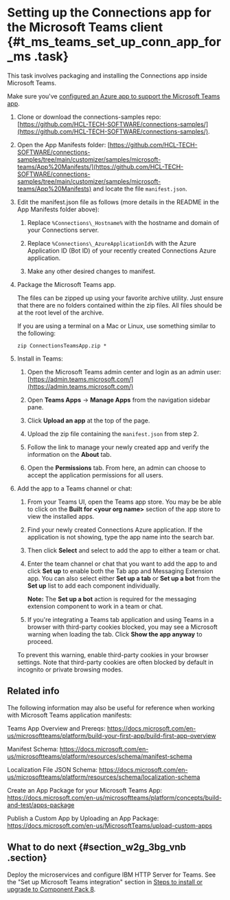 # Setting up the Connections app for the Microsoft Teams client {#t_ms_teams_set_up_conn_app_for_ms .task}

This task involves packaging and installing the Connections app inside Microsoft Teams.

Make sure you've [configured an Azure app to support the Microsoft Teams app](t_ms_teams_config_azure_app.md).

1.  Clone or download the connections-samples repo:[https://github.com/HCL-TECH-SOFTWARE/connections-samples/](https://github.com/HCL-TECH-SOFTWARE/connections-samples/).
2.  Open the App Manifests folder: [https://github.com/HCL-TECH-SOFTWARE/connections-samples/tree/main/customizer/samples/microsoft-teams/App%20Manifests/](https://github.com/HCL-TECH-SOFTWARE/connections-samples/tree/main/customizer/samples/microsoft-teams/App%20Manifests) and locate the file `manifest.json`.

3.  Edit the manifest.json file as follows (more details in the README in the App Manifests folder above):

    1.  Replace `%Connections\_Hostname%`​​​​​​​​ with the hostname and domain of your Connections server.

    2.  Replace `%Connections\_AzureApplicationId%​​​​​​​​​​​​​`​​​​​​​​​​​​​​​​​​​​​​​​​​​​​​​​​​​​​​​​​​​​ with the Azure Application ID \(Bot ID\) of your recently created Connections Azure application.

    3. Make any other desired changes to manifest.

4.  Package the Microsoft Teams app.

    The files can be zipped up using your favorite archive utility. Just ensure that there are no folders contained within the zip files. All files should be at the root level of the archive.

    If you are using a terminal on a Mac or Linux, use something similar to the following:

    ```
    zip ConnectionsTeamsApp.zip *
    ```

5.  Install in Teams:

    1.  Open the Microsoft Teams admin center and login as an admin user: [https://admin.teams.microsoft.com/](https://admin.teams.microsoft.com/) 
    2.  Open **Teams Apps** -> **Manage Apps** from the navigation sidebar pane.
    3.  Click **Upload an app** at the top of the page.

    4.  Upload the zip file containing the `manifest.json` from step 2.

    5.  Follow the link to manage your newly created app and verify the information on the **About** tab.

    6.  Open the **Permissions** tab. From here, an admin can choose to accept the application permissions for all users.

6.  Add the app to a Teams channel or chat:

    1.  From your Teams UI, open the Teams app store. You may be be able to click on the **Built for <your org name\>** section of the app store to view the installed apps.

    2.  Find your newly created Connections Azure application. If the application is not showing, type the app name into the search bar. 
    
    3.  Then click **Select** and select to add the app to either a team or chat.

    4.  Enter the team channel or chat that you want to add the app to and click **Set up** to enable both the Tab app and Messaging Extension app. You can also select either **Set up a tab** or **Set up a bot** from the **Set up** list to add each component individually.

        **Note:** The **Set up a bot** action is required for the messaging extension component to work in a team or chat.

    5.  If you're integrating a Teams tab application and using Teams in a browser with third-party cookies blocked, you may see a Microsoft warning when loading the tab. Click **Show the app anyway** to proceed. 
    
    To prevent this warning, enable third-party cookies in your browser settings. Note that third-party cookies are often blocked by default in incognito or private browsing modes.

## Related info
The following information may also be useful for reference when working with Microsoft Teams application manifests:

Teams App Overview and Prereqs: https://docs.microsoft.com/en-us/microsoftteams/platform/build-your-first-app/build-first-app-overview

Manifest Schema: https://docs.microsoft.com/en-us/microsoftteams/platform/resources/schema/manifest-schema

Localization File JSON Schema: https://docs.microsoft.com/en-us/microsoftteams/platform/resources/schema/localization-schema

Create an App Package for your Microsoft Teams App: https://docs.microsoft.com/en-us/microsoftteams/platform/concepts/build-and-test/apps-package

Publish a Custom App by Uploading an App Package: https://docs.microsoft.com/en-us/MicrosoftTeams/upload-custom-apps
## What to do next {#section_w2g_3bg_vnb .section}

Deploy the microservices and configure IBM HTTP Server for Teams. See the "Set up Microsoft Teams integration" section in [Steps to install or upgrade to Component Pack 8](../../admin/install/cp_install_services_tasks.md#teams_integ).